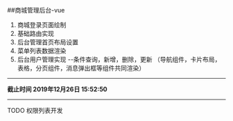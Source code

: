##商城管理后台-vue

1. 商城登录页面绘制
2. 基础路由实现
3. 后台管理首页布局设置
4. 菜单列表数据渲染
5. 后台用户管理实现 --条件查询，新增，删除，更新 （导航组件，卡片布局，表格，分页组件，消息弹出框等组件共同渲染）

---

**截止时间 2019年12月26日 15:52:50** 

---
TODO 权限列表开发

